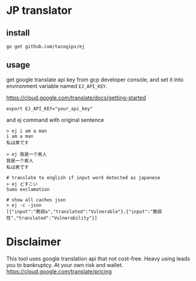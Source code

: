 # JP translator

## install
```
go get github.com/tacogips/ej
```

## usage

get google translate api key from gcp developer console,
and set it into environment variable named `EJ_API_KEY`.

https://cloud.google.com/translate/docs/getting-started

```
export EJ_API_KEY="your_api_key"
```

and ej command with original sentence

```
> ej i am a man
i am a man
私は男です

> ej 我是一个男人
我是一个男人
私は男です

# translate to english if input word detected as japanese
> ej どすこい
Sumo exclamation

# show all caches json
> ej -c -json
[{"input":"脆弱a","translated":"Vulnerable"},{"input":"脆弱性","translated":"Vulnerability"}]
```

# Disclaimer
This tool uses google translation api that not cost-free.
Heavy using leads you to bankruptcy.
At your own risk and wallet.
https://cloud.google.com/translate/pricing

